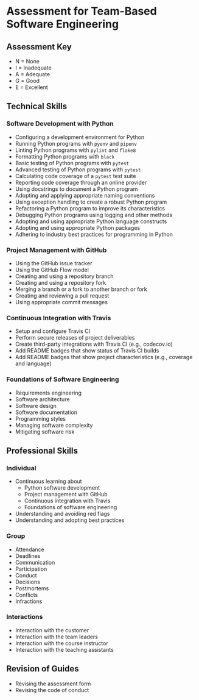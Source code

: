 # Assessment for Team-Based Software Engineering

## Assessment Key

* N = None
* I = Inadequate
* A = Adequate
* G = Good
* E = Excellent

## Technical Skills

### Software Development with Python

* Configuring a development environment for Python
* Running Python programs with `pyenv` and `pipenv`
* Linting Python programs with `pylint` and `flake8`
* Formatting Python programs with `black`
* Basic testing of Python programs with `pytest`
* Advanced testing of Python programs with `pytest`
* Calculating code coverage of a `pytest` test suite
* Reporting code coverage through an online provider
* Using docstrings to document a Python program
* Adopting and applying appropriate naming conventions
* Using exception handling to create a robust Python program
* Refactoring a Python program to improve its characteristics
* Debugging Python programs using logging and other methods
* Adopting and using appropriate Python language constructs
* Adopting and using appropriate Python packages
* Adhering to industry best practices for programming in Python

### Project Management with GitHub

* Using the GitHub issue tracker
* Using the GitHub Flow model
* Creating and using a repository branch
* Creating and using a repository fork
* Merging a branch or a fork to another branch or fork
* Creating and reviewing a pull request
* Using appropriate commit messages

### Continuous Integration with Travis

* Setup and configure Travis CI
* Perform secure releases of project deliverables
* Create third-party integrations with Travis CI (e.g., codecov.io)
* Add README badges that show status of Travis CI builds
* Add README badges that show project characteristics (e.g., coverage and
  language)

### Foundations of Software Engineering

* Requirements engineering
* Software architecture
* Software design
* Software documentation
* Programming styles
* Managing software complexity
* Mitigating software risk

## Professional Skills

### Individual

* Continuous learning about
  * Python software development
  * Project management with GitHub
  * Continuous integration with Travis
  * Foundations of software engineering
* Understanding and avoiding red flags
* Understanding and adopting best practices

### Group

* Attendance
* Deadlines
* Communication
* Participation
* Conduct
* Decisions
* Postmortems
* Conflicts
* Infractions

### Interactions

* Interaction with the customer
* Interaction with the team leaders
* Interaction with the course instructor
* Interaction with the teaching assistants

## Revision of Guides

* Revising the assessment form
* Revising the code of conduct
